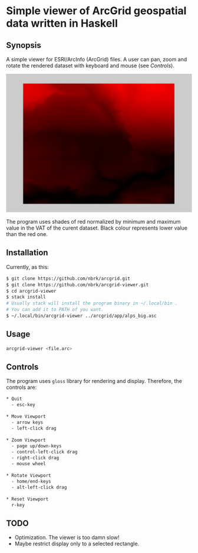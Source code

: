 # Simple viewer of ArcGrid geospatial data written in Haskell

## Synopsis
A simple viewer for ESRI/ArcInfo (ArcGrid) files. A user can pan, zoom and
rotate the rendered dataset with keyboard and mouse (see _Controls_).


![alt text](https://github.com/nbrk/arcgrid-viewer/blob/master/doc/scr_alps.png "Screenshot")


The program uses shades of red normalized by minimum and maximum value in the
VAT of the curent dataset. Black colour represents lower value than the red one.

## Installation
Currently, as this:

``` sh
$ git clone https://github.com/nbrk/arcgrid.git
$ git clone https://github.com/nbrk/arcgrid-viewer.git
$ cd arcgrid-viewer
$ stack install
# Usually stack will install the program binary in ~/.local/bin .
# You can add it to PATH of you want.
$ ~/.local/bin/arcgrid-viewer ../arcgrid/app/alps_big.asc
```

## Usage

``` sh
arcgrid-viewer <file.arc>
```

## Controls
The program uses `gloss` library for rendering and display. Therefore, the
controls are:

```
* Quit
  - esc-key

* Move Viewport
  - arrow keys
  - left-click drag

* Zoom Viewport
  - page up/down-keys
  - control-left-click drag
  - right-click drag
  - mouse wheel

* Rotate Viewport
  - home/end-keys
  - alt-left-click drag

* Reset Viewport
  r-key
```

## TODO
- Optimization. The viewer is too damn slow!
- Maybe restrict display only to a selected rectangle.
